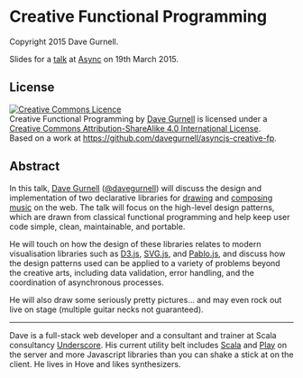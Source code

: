 # Creative Functional Programming

Copyright 2015 Dave Gurnell.

Slides for a [talk][talk] at [Async][async] on 19th March 2015.

[talk]: http://asyncjs.com/creative-functional-programming
[async]: http://asyncjs.com

## License

<a rel="license" href="http://creativecommons.org/licenses/by-sa/4.0/"><img alt="Creative Commons Licence" style="border-width:0" src="https://i.creativecommons.org/l/by-sa/4.0/88x31.png" /></a><br /><span xmlns:dct="http://purl.org/dc/terms/" property="dct:title">Creative Functional Programming</span> by <a xmlns:cc="http://creativecommons.org/ns#" href="http://davegurnell.com" property="cc:attributionName" rel="cc:attributionURL">Dave Gurnell</a> is licensed under a <a rel="license" href="http://creativecommons.org/licenses/by-sa/4.0/">Creative Commons Attribution-ShareAlike 4.0 International License</a>.<br />Based on a work at <a xmlns:dct="http://purl.org/dc/terms/" href="https://github.com/davegurnell/asyncjs-creative-fp" rel="dct:source">https://github.com/davegurnell/asyncjs-creative-fp</a>.

## Abstract

In this talk, [Dave Gurnell][dave] ([@davegurnell][dave-twitter]) will discuss the design and implementation of two declarative libraries for [drawing][doodle] and [composing music][compose] on the web. The talk will focus on the high-level design patterns, which are drawn from classical functional programming and help keep user code simple, clean, maintainable, and portable.

He will touch on how the design of these libraries relates to modern visualisation libraries such as [D3.js][d3js], [SVG.js][svgjs], and [Pablo.js][pablojs], and discuss how the design patterns used can be applied to a variety of problems beyond the creative arts, including data validation, error handling, and the coordination of asynchronous processes.

He will also draw some seriously pretty pictures... and may even rock out live on stage (multiple guitar necks not guaranteed).

---

Dave is a full-stack web developer and a consultant and trainer at Scala consultancy [Underscore][underscore]. His current utility belt includes [Scala][scala] and [Play][play] on the server and more Javascript libraries than you can shake a stick at on the client. He lives in Hove and likes synthesizers.

[dave]: http://davegurnell.com
[dave-twitter]: http://twitter.com/davegurnell
[doodle]: https://github.com/underscoreio/doodle
[compose]: https://github.com/underscoreio/compose
[d3js]: http://d3js.org
[svgjs]: http://svgjs.com
[pablojs]: http://pablojs.com
[underscore]: http://underscore.io
[scala]: http://scala-lang.org
[play]: https://www.playframework.com
[coffeescript]: http://coffeescript.org
[underscorejs]: http://underscorejs.org
[angularjs]: https://angularjs.org
